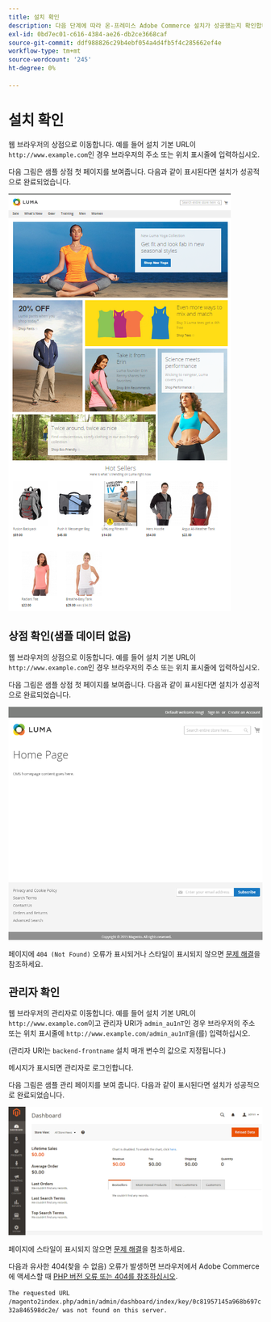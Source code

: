 ```yaml
---
title: 설치 확인
description: 다음 단계에 따라 온-프레미스 Adobe Commerce 설치가 성공했는지 확인합니다.
exl-id: 0bd7ec01-c616-4384-ae26-db2ce3668caf
source-git-commit: ddf988826c29b4ebf054a4d4fb5f4c285662ef4e
workflow-type: tm+mt
source-wordcount: '245'
ht-degree: 0%

---
```


# 설치 확인

웹 브라우저의 상점으로 이동합니다. 예를 들어 설치 기본 URL이 `http://www.example.com`인 경우 브라우저의 주소 또는 위치 표시줄에 입력하십시오.

다음 그림은 샘플 상점 첫 페이지를 보여줍니다. 다음과 같이 표시된다면 설치가 성공적으로 완료되었습니다.

![Luma 테마를 사용하는 상점](../../assets/installation/install-success_store-luma.png)

## 상점 확인(샘플 데이터 없음)

웹 브라우저의 상점으로 이동합니다. 예를 들어 설치 기본 URL이 `http://www.example.com`인 경우 브라우저의 주소 또는 위치 표시줄에 입력하십시오.

다음 그림은 샘플 상점 첫 페이지를 보여줍니다. 다음과 같이 표시된다면 설치가 성공적으로 완료되었습니다.

![설치를 확인하는 Storefront](../../assets/installation/install-success_store.png)

페이지에 `404 (Not Found)` 오류가 표시되거나 스타일이 표시되지 않으면 [문제 해결](https://support.magento.com/hc/en-us/articles/360032994352)을 참조하세요.

## 관리자 확인

웹 브라우저의 관리자로 이동합니다. 예를 들어 설치 기본 URL이 `http://www.example.com`이고 관리자 URI가 `admin_au1nT`인 경우 브라우저의 주소 또는 위치 표시줄에 `http://www.example.com/admin_au1nT`을(를) 입력하십시오.

(관리자 URI는 `backend-frontname` 설치 매개 변수의 값으로 지정됩니다.)

메시지가 표시되면 관리자로 로그인합니다.

다음 그림은 샘플 관리 페이지를 보여 줍니다. 다음과 같이 표시된다면 설치가 성공적으로 완료되었습니다.

![설치를 확인하는 관리자](../../assets/installation/install_success_admin.png)

페이지에 스타일이 표시되지 않으면 [문제 해결](https://support.magento.com/hc/en-us/articles/360032994352)을 참조하세요.

다음과 유사한 404(찾을 수 없음) 오류가 발생하면 브라우저에서 Adobe Commerce에 액세스할 때 [PHP 버전 오류 또는 404를 참조하십시오](https://support.magento.com/hc/en-us/articles/360033117152).

`The requested URL /magento2index.php/admin/admin/dashboard/index/key/0c81957145a968b697c32a846598dc2e/ was not found on this server.`
